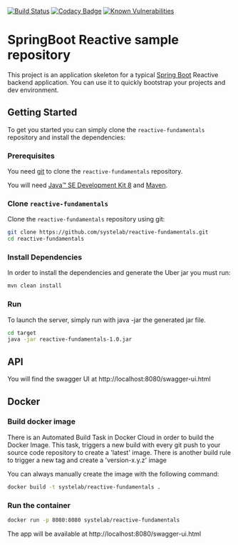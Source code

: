 [![Build Status](https://travis-ci.org/systelab/reactive-fundamentals.svg?branch=master)](https://travis-ci.org/systelab/reactive-fundamentals)
[![Codacy Badge](https://api.codacy.com/project/badge/Grade/7ce4e563c45b4d09a975d61bed7d5d50)](https://www.codacy.com/app/alfonsserra/reactive-fundamentals?utm_source=github.com&amp;utm_medium=referral&amp;utm_content=systelab/reactive-fundamentals&amp;utm_campaign=Badge_Grade)
[![Known Vulnerabilities](https://snyk.io/test/github/systelab/reactive-fundamentals/badge.svg?targetFile=pom.xml)](https://snyk.io/test/github/systelab/reactive-fundamentals?targetFile=pom.xml)

# SpringBoot Reactive sample repository

This project is an application skeleton for a typical [Spring Boot][sboot] Reactive backend application. You can use it
to quickly bootstrap your projects and dev environment.

## Getting Started

To get you started you can simply clone the `reactive-fundamentals` repository and install the dependencies:

### Prerequisites

You need [git][git] to clone the `reactive-fundamentals` repository.

You will need [Java™ SE Development Kit 8][jdk-download] and [Maven][maven].

### Clone `reactive-fundamentals`

Clone the `reactive-fundamentals` repository using git:

```bash
git clone https://github.com/systelab/reactive-fundamentals.git
cd reactive-fundamentals
```

### Install Dependencies

In order to install the dependencies and generate the Uber jar you must run:

```bash
mvn clean install
```

### Run

To launch the server, simply run with java -jar the generated jar file.

```bash
cd target
java -jar reactive-fundamentals-1.0.jar
```

## API

You will find the swagger UI at http://localhost:8080/swagger-ui.html 

## Docker

### Build docker image

There is an Automated Build Task in Docker Cloud in order to build the Docker Image. 
This task, triggers a new build with every git push to your source code repository to create a 'latest' image.
There is another build rule to trigger a new tag and create a 'version-x.y.z' image

You can always manually create the image with the following command:

```bash
docker build -t systelab/reactive-fundamentals . 
```

### Run the container

```bash
docker run -p 8080:8080 systelab/reactive-fundamentals
```

The app will be available at http://localhost:8080/swagger-ui.html




[git]: https://git-scm.com/
[sboot]: https://projects.spring.io/spring-boot/
[maven]: https://maven.apache.org/download.cgi
[jdk-download]: http://www.oracle.com/technetwork/java/javase/downloads
[JEE]: http://www.oracle.com/technetwork/java/javaee/tech/index.html
[jwt]: https://jwt.io/
[cors]: https://en.wikipedia.org/wiki/Cross-origin_resource_sharing
[swagger]: https://swagger.io/
[allure]: https://docs.qameta.io/allure/
[junit]: https://junit.org/junit5/


